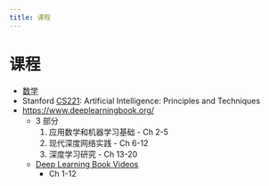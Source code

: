```yaml
---
title: 课程
---
```


# 课程

- [数学](./math/README.md)
- Stanford [CS221](./cs221/README.md): Artificial Intelligence: Principles and Techniques
- https://www.deeplearningbook.org/
  - 3 部分
    1. 应用数学和机器学习基础 - Ch 2-5
    2. 现代深度网络实践 - Ch 6-12
    3. 深度学习研究 - Ch 13-20
  - [Deep Learning Book Videos](https://www.youtube.com/playlist?list=PLbBjZEwyU7W1CDs3Vx_GOJ9b3EgYQB3GE)
    - Ch 1-12
